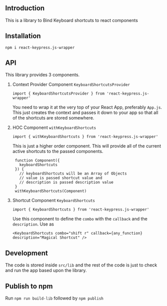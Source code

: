 ## Introduction

  This is a library to Bind Keyboard shortcuts to react components

## Installation

    npm i react-keypress.js-wrapper

## API

  This library provides 3 components.

  1. Context Provider Component `KeyboardShortcutsProvider`

         import { KeyboardShortcutsProvider } from 'react-keypress.js-wrapper'

      You need to wrap it at the very top of your React App, preferably `App.js`. This just creates the context and passes it down to your app so that all of the shortcuts are stored somewhere.

  1. HOC Component `withKeyboardShortcuts`

         import { withKeyboardShortcuts } from 'react-keypress.js-wrapper'

      This is just a higher order component. This will provide all of the current active shortcuts to the passed components.

          function Component({
            keyboardShortcuts
          }) {
            // keyboardShortcuts will be an Array of Objects
            // value is passed shortcut value and 
            // description is passed description value
          }
          withKeyboardShortcuts(Component)

  1. Shortcut Component `KeyboardShortcuts`

         import { KeyboardShortcuts } from 'react-keypress.js-wrapper'

      Use this component to define the `combo` with the `callback` and the `description`. Use as

         <KeyboardShortcuts combo="shift r" callback={any_function} description="Magical Shortcut" />

## Development

  The code is stored inside `src/lib` and the rest of the code is just to check and run the app based upon the library.

## Publish to npm

  Run `npm run build-lib` followed by `npm publish`
